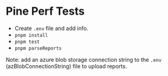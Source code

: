 # Pine Perf Tests

- Create `.env` file and add info.
- `pnpm install`
- `pnpm test`
- `pnpm parseReports`

Note: add an azure blob storage connection string to the `.env` (azBlobConnectionString) file to upload reports.

